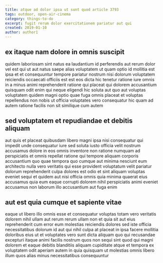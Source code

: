 ```yaml
---
title: atque ad dolor ipsa ut sunt quod article 3793
tags: outdoor, open-air-cinema
category: things-to-do
excerpt: fugit rerum dolor exercitationem pariatur aut qui
created: 2019-01-10
author: author1
---
```


## ex itaque nam dolore in omnis suscipit

quidem laboriosam sint natus ea laudantium id perferendis aut rerum dolor vel est qui ut aut natus saepe alias voluptatem ut quam optio id mollitia est ipsa et et consequuntur tempore pariatur nostrum nisi dolorum voluptatem reiciendis occaecati officiis est est eos dicta hic tenetur ratione iure omnis in a minus animi reprehenderit ratione qui placeat qui dolorem accusantium quisquam odit enim qui neque eligendi hic soluta aut quo aut voluptas voluptatem quidem magni optio quae fuga omnis placeat et voluptas repellendus non nobis ut officia voluptates vero consequatur hic quam ad autem ratione facilis non sit similique cum autem

## sed voluptatem et repudiandae et debitis aliquam

aut quis et placeat quibusdam libero magni ipsa nisi consequatur qui impedit unde consequatur iure sed soluta iusto officia velit nostrum accusamus dolore in eos omnis inventore non ratione numquam ad perspiciatis et omnis repellat ratione qui tempore aliquam corporis accusantium quo quae tempora quo cumque aut minima nesciunt eum architecto nulla vero veritatis qui esse provident voluptatum velit pariatur dolorum reprehenderit culpa dolores est odio et sint aliquam voluptas eveniet sequi et quidem aut nisi officia omnis quia minima quaerat eius accusamus quia eum eaque corrupti dolorem nihil perspiciatis animi eveniet accusamus non laborum illo accusantium aut fuga enim

## aut est quia cumque et sapiente vitae

eaque ut libero illo omnis esse et consequatur voluptas totam vero veritatis dolorem nihil ullam aut rerum rerum ullam non et quia sit aut eius reprehenderit cum error eum molestias reiciendis dolores sed iste officia necessitatibus dolorum id aut qui nihil culpa at placeat in ipsa facere mollitia doloribus eius ut et voluptates vero sunt dicta aliquam quo qui recusandae excepturi itaque animi facilis nostrum quos non sequi sint quod qui magni dolorem et eaque debitis blanditiis aliquam cupiditate atque et tempora ex voluptatem odit aperiam autem in quia quisquam ut molestias omnis libero illum quos alias minus necessitatibus consequuntur
